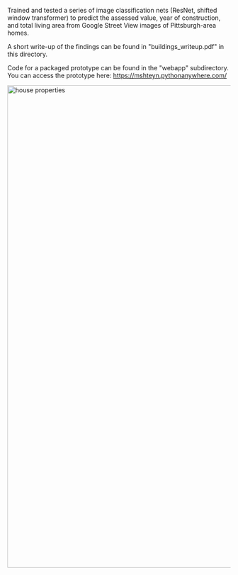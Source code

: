 Trained and tested a series of image classification nets (ResNet, shifted window transformer) to predict the assessed value, year of construction, and total living area from Google Street View images of Pittsburgh-area homes.

A short write-up of the findings can be found in "buildings_writeup.pdf" in this directory.

Code for a packaged prototype can be found in the "webapp" subdirectory. You can access the prototype here: https://mshteyn.pythonanywhere.com/

<img width="1087" alt="house properties" src="https://github.com/mshteyn/house-classifier/assets/5659756/8101c618-787a-4a86-9b1a-7f6cc425f03e">


